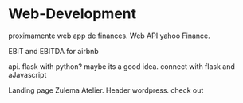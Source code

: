 # Web-Development


proximamente web app de finances. 
Web API yahoo Finance.

EBIT and EBITDA for airbnb


api. flask with python? maybe its a good idea. connect with flask and aJavascript

Landing page Zulema Atelier. 
Header wordpress. check out 

